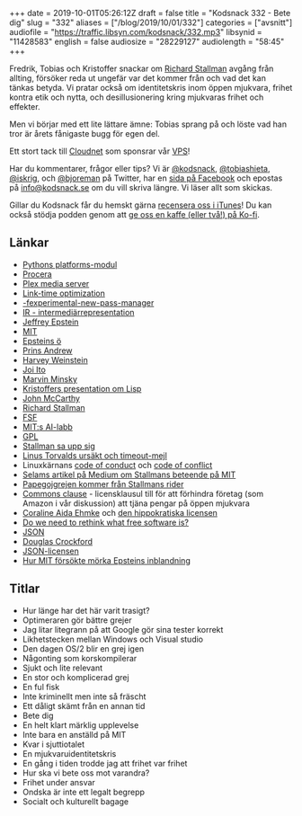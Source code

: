 +++
date = 2019-10-01T05:26:12Z
draft = false
title = "Kodsnack 332 - Bete dig"
slug = "332"
aliases = ["/blog/2019/10/01/332"]
categories = ["avsnitt"]
audiofile = "https://traffic.libsyn.com/kodsnack/332.mp3"
libsynid = "11428583"
english = false
audiosize = "28229127"
audiolength = "58:45"
+++

Fredrik, Tobias och Kristoffer snackar om [Richard Stallman](https://en.wikipedia.org/wiki/Richard_Stallman) avgång från allting, försöker reda ut ungefär var det kommer från och vad det kan tänkas betyda. Vi pratar också om identitetskris inom öppen mjukvara, frihet kontra etik och nytta, och desillusionering kring mjukvaras frihet och effekter.

Men vi börjar med ett lite lättare ämne: Tobias sprang på och löste vad han tror är årets fånigaste bugg för egen del.

Ett stort tack till [Cloudnet](http://www.cloudnet.se) som sponsrar vår [VPS](http://en.wikipedia.org/wiki/Virtual_private_server)!

Har du kommentarer, frågor eller tips? Vi är [@kodsnack](https://www.twitter.com/kodsnack), [@tobiashieta](https://www.twitter.com/tobiashieta), [@iskrig](https://www.twitter.com/iskrig), och [@bjoreman](https://www.twitter.com/bjoreman) på Twitter, har en [sida på Facebook](https://www.facebook.com/kodsnack) och epostas på [info@kodsnack.se](mailto:info@kodsnack.se) om du vill skriva längre. Vi läser allt som skickas.

Gillar du Kodsnack får du hemskt gärna [recensera oss i iTunes](http://itunes.apple.com/se/podcast/kodsnack/id561631498?l=en)! Du kan också stödja podden genom att <a href="https://ko-fi.com/kodsnack" rel="payment">ge oss en kaffe (eller två!) på Ko-fi</a>.

## Länkar ##
* [Pythons platforms-modul](https://docs.python.org/2/library/platform.html)
* [Procera](https://en.wikipedia.org/wiki/Procera_Networks)
* [Plex media server](https://en.wikipedia.org/wiki/Plex_%28software%29#Plex_Media_Server)
* [Link-time optimization](http://johanengelen.github.io/ldc/2016/11/10/Link-Time-Optimization-LDC.html)
* [-fexperimental-new-pass-manager](http://lists.llvm.org/pipermail/llvm-dev/2017-October/118280.html)
* [IR - intermediärrepresentation](https://en.wikipedia.org/wiki/Intermediate_representation)
* [Jeffrey Epstein](https://en.wikipedia.org/wiki/Jeffrey_Epstein)
* [MIT](https://en.wikipedia.org/wiki/Massachusetts_Institute_of_Technology)
* [Epsteins ö](https://en.wikipedia.org/wiki/Little_Saint_James,_U.S._Virgin_Islands)
* [Prins Andrew](https://en.wikipedia.org/wiki/Prince_Andrew,_Duke_of_York)
* [Harvey Weinstein](https://en.wikipedia.org/wiki/Harvey_Weinstein)
* [Joi Ito](https://en.wikipedia.org/wiki/Joi_Ito)
* [Marvin Minsky](https://en.wikipedia.org/wiki/Marvin_Minsky)
* [Kristoffers presentation om Lisp](https://www.youtube.com/watch?v=F140RNyuKXg)
* [John McCarthy](https://en.wikipedia.org/wiki/John_McCarthy_%28computer_scientist%29)
* [Richard Stallman](https://en.wikipedia.org/wiki/Richard_Stallman)
* [FSF](https://en.wikipedia.org/wiki/Free_Software_Foundation)
* [MIT:s AI-labb](https://en.wikipedia.org/wiki/MIT_Computer_Science_and_Artificial_Intelligence_Laboratory)
* [GPL](https://en.wikipedia.org/wiki/GNU_General_Public_License)
* [Stallman sa upp sig](https://stallman.org/archives/2019-jul-oct.html#16_September_2019_%28Resignation%29)
* [Linus Torvalds ursäkt och timeout-mejl](https://lkml.org/lkml/2018/9/16/167)
* Linuxkärnans [code of conduct](https://www.kernel.org/doc/html/latest/process/code-of-conduct.html) och [code of conflict](https://www.kernel.org/doc/html/v4.10/process/code-of-conflict.html)
* [Selams artikel på Medium om Stallmans beteende på MIT](https://medium.com/@selamie/remove-richard-stallman-fec6ec210794)
* [Papegojgrejen kommer från Stallmans rider](https://github.com/ddol/rre-rms/blob/master/rider.txt)
* [Commons clause](https://commonsclause.com/) - licensklausul till för att förhindra företag (som Amazon i vår diskussion) att tjäna pengar på öppen mjukvara
* [Coraline Aida Ehmke](https://twitter.com/CoralineAda/status/1175847915522334727) och [den hippokratiska licensen](https://firstdonoharm.dev/)
* [Do we need to rethink what free software is?](https://mjg59.dreamwidth.org/52907.html)
* [JSON](https://en.wikipedia.org/wiki/JSON)
* [Douglas Crockford](https://en.wikipedia.org/wiki/Douglas_Crockford)
* [JSON-licensen](https://www.json.org/license.html)
* [Hur MIT försökte mörka Epsteins inblandning](https://www.newyorker.com/news/news-desk/how-an-elite-university-research-center-concealed-its-relationship-with-jeffrey-epstein)

## Titlar ##
* Hur länge har det här varit trasigt?
* Optimeraren gör bättre grejer
* Jag litar litegrann på att Google gör sina tester korrekt
* Likhetstecken mellan Windows och Visual studio
* Den dagen OS/2 blir en grej igen
* Någonting som korskompilerar
* Sjukt och lite relevant
* En stor och komplicerad grej
* En ful fisk
* Inte kriminellt men inte så fräscht
* Ett dåligt skämt från en annan tid
* Bete dig
* En helt klart märklig upplevelse
* Inte bara en anställd på MIT
* Kvar i sjuttiotalet
* En mjukvaruidentitetskris
* En gång i tiden trodde jag att frihet var frihet
* Hur ska vi bete oss mot varandra?
* Frihet under ansvar
* Ondska är inte ett legalt begrepp
* Socialt och kulturellt bagage